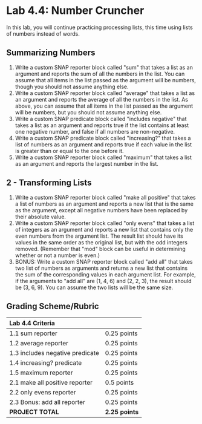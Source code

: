 # Lab 4.4: Number Cruncher

In this lab, you will continue practicing processing lists, this time using lists of numbers instead of words.

## Summarizing Numbers

1. Write a custom SNAP reporter block called "sum" that takes a list as an argument and reports the sum of all the numbers in the list. You can assume that all items in the list passed as the argument will be numbers, though you should not assume anything else.
2. Write a custom SNAP reporter block called "average" that takes a list as an argument and reports the average of all the numbers in the list. As above, you can assume that all items in the list passed as the argument will be numbers, but you should not assume anything else.
3. Write a custom SNAP predicate block called "includes negative" that takes a list as an argument and reports true if the list contains at least one negative number, and false if all numbers are non-negative.
4. Write a custom SNAP predicate block called "increasing?" that takes a list of numbers as an argument and reports true if each value in the list is greater than or equal to the one before it.
5. Write a custom SNAP reporter block called "maximum" that takes a list as an argument and reports the largest number in the list.

## 2 - Transforming Lists

1. Write a custom SNAP reporter block called "make all positive" that takes a list of numbers as an argument and reports a new list that is the same as the argument, except all negative numbers have been replaced by their absolute value.
2. Write a custom SNAP reporter block called "only evens" that takes a list of integers as an argument and reports a new list that contains only the even numbers from the argument list. The result list should have its values in the same order as the original list, but with the odd integers removed. \(Remember that "mod" block can be useful in determining whether or not a number is even.\)
3. BONUS: Write a custom SNAP reporter block called "add all" that takes two list of numbers as arguments and returns a new list that contains the sum of the corresponding values in each argument list. For example, if the arguments to "add all" are \(1, 4, 6\) and \(2, 2, 3\), the result should be \(3, 6, 9\). You can assume the two lists will be the same size.

## Grading Scheme/Rubric

| **Lab 4.4 Criteria** |  |
| :--- | :--- |
| 1.1 sum reporter | 0.25 points |
| 1.2 average reporter | 0.25 points |
| 1.3 includes negative predicate | 0.25 points |
| 1.4 increasing? predicate | 0.25 points |
| 1.5 maximum reporter | 0.25 points |
| 2.1 make all positive reporter | 0.5 points |
| 2.2 only evens reporter | 0.25 points |
| 2.3 Bonus: add all reporter | 0.25 points |
| **PROJECT TOTAL** | **2.25 points** |

